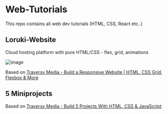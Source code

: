# Web-Tutorials
 This repo contains all web dev tutorials (HTML, CSS, React etc..)
 
 ## Loruki-Website
 Cloud hosting platform with pure HTML/CSS - flex, grid, animations
 
 ![image](https://user-images.githubusercontent.com/61971053/129358151-c6df36d2-5006-4792-b1f2-c540adbb4767.png)

Based on [Traversy Media - Build a Responsive Website | HTML, CSS Grid, Flexbox & More](https://www.youtube.com/watch?v=p0bGHP-PXD4)

## 5 Miniprojects
Based on [Traversy Media - Build 5 Projects With HTML, CSS & JavaScript](https://www.youtube.com/watch?v=JkeyKeK3V24)

